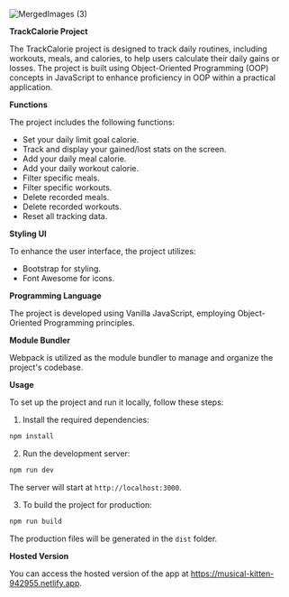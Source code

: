 
![MergedImages (3)](https://github.com/abduleyousuf08/TrackCalorie-project/assets/114812664/c25db2f2-548a-4bcb-9e35-4c08f945ae44)



**TrackCalorie Project**

The TrackCalorie project is designed to track daily routines, including workouts, meals, and calories, to help users calculate their daily gains or losses. The project is built using Object-Oriented Programming (OOP) concepts in JavaScript to enhance proficiency in OOP within a practical application.

**Functions**

The project includes the following functions:

-  Set your daily limit goal calorie.
-  Track and display your gained/lost stats on the screen.
-  Add your daily meal calorie.
-  Add your daily workout calorie.
-  Filter specific meals.
-  Filter specific workouts.
-  Delete recorded meals.
-  Delete recorded workouts.
-  Reset all tracking data.

**Styling UI**

To enhance the user interface, the project utilizes:

-  Bootstrap for styling.
-  Font Awesome for icons.

**Programming Language**

The project is developed using Vanilla JavaScript, employing Object-Oriented Programming principles.

**Module Bundler**

Webpack is utilized as the module bundler to manage and organize the project's codebase.

**Usage**

To set up the project and run it locally, follow these steps:

1. Install the required dependencies:

```bash
npm install
```

2. Run the development server:

```bash
npm run dev
```

The server will start at `http://localhost:3000`.

3. To build the project for production:

```bash
npm run build
```

The production files will be generated in the `dist` folder.

**Hosted Version**

You can access the hosted version of the app at https://musical-kitten-942955.netlify.app.
